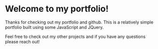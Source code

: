# Welcome to my portfolio! 

Thanks for checking out my portfolio and github. This is a relatively simple portfolio built using some JavaScript and JQuery.

Feel free to check out my other projects and if you have any questions please reach out!
